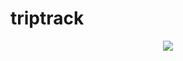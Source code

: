 # triptrack
<p align="center"><img src="https://icon-icons.com/icons2/706/PNG/512/sailing-boat_icon-icons.com_61838.png"></p>

